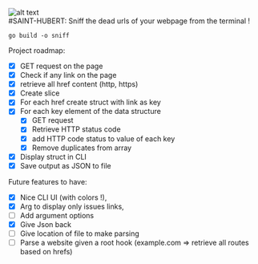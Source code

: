 ![alt text](http://www.clubdesbrunosetdesccs.org/wp-content/uploads/2020/09/bruno-saint-hubert-francais-photo-1024x1024-1-553x400.jpg)
<br>#SAINT-HUBERT: Sniff the dead urls of your webpage from the terminal !
 
```go build -o sniff```

Project roadmap:
- [x] GET request on the page
- [x] Check if any link on the page
- [x] retrieve all href content (http, https)
- [x] Create slice
- [x] For each href create struct with link as key
- [x] For each key element of the data structure
  - [x] GET request
  - [x] Retrieve HTTP status code
  - [x] add HTTP code status to value of each key
  - [x] Remove duplicates from array
- [x] Display struct in CLI
- [x] Save output as JSON to file

Future features to have:
- [x] Nice CLI UI (with colors !),
- [x] Arg to display only issues
 links,
- [ ] Add argument options
- [x] Give Json back
- [ ] Give location of file to make parsing
- [ ] Parse a website given a root hook (example.com => retrieve all routes based on hrefs)
